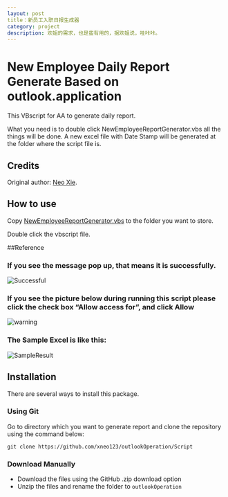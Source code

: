 ```yaml
---
layout: post
title：新员工入职日报生成器
category: project
description: 欢姐的需求，也是蛮有用的，据欢姐说，哇咔咔。
---
```


# New Employee Daily Report Generate Based on outlook.application

This VBscript for AA to generate daily report. 


What you need is to double click NewEmployeeReportGenerator.vbs all the things will be done. A new excel file with Date Stamp will be generated at the folder where the script file is.


## Credits


Original author: [Neo Xie](https://github.com/xneo123).


## How to use


Copy [NewEmployeeReportGenerator.vbs](https://github.com/xneo123/outlookOperation/tree/master/Script/NewEmployeeReportGenerator.vbs) to the folder you want to store.

Double click the vbscript file. 


##Reference

### If you see the message pop up, that means it is successfully.
![Successful](https://github.com/xneo123/outlookOperation/raw/master/Image/SuccessfulMessage.png)


### If you see the picture below during running this script please click the check box “Allow access for”, and click Allow
![warning](https://github.com/xneo123/outlookOperation/raw/master/Image/possibleWarningMessage.png)


### The Sample Excel is like this:
![SampleResult](https://github.com/xneo123/outlookOperation/raw/master/Image/SampleResult.png)



## Installation

There are several ways to install this package.

### Using Git

Go to directory which you want to generate report and clone the repository using the command below:

    git clone https://github.com/xneo123/outlookOperation/Script

### Download Manually

* Download the files using the GitHub .zip download option
* Unzip the files and rename the folder to `outlookOperation`